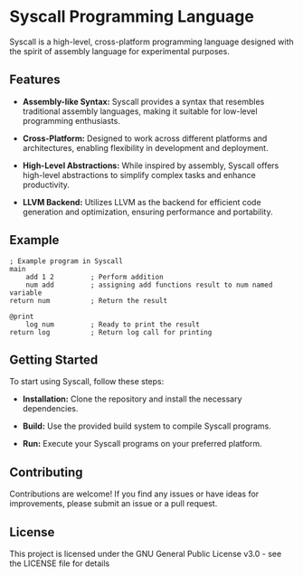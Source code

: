 # Syscall Programming Language

Syscall is a high-level, cross-platform programming language designed with the spirit of assembly language for experimental purposes.

## Features

- **Assembly-like Syntax:** Syscall provides a syntax that resembles traditional assembly languages, making it suitable for low-level programming enthusiasts.
  
- **Cross-Platform:** Designed to work across different platforms and architectures, enabling flexibility in development and deployment.
  
- **High-Level Abstractions:** While inspired by assembly, Syscall offers high-level abstractions to simplify complex tasks and enhance productivity.
  
- **LLVM Backend:** Utilizes LLVM as the backend for efficient code generation and optimization, ensuring performance and portability.

## Example
```assembly
; Example program in Syscall
main
    add 1 2         ; Perform addition
    num add         ; assigning add functions result to num named variable
return num          ; Return the result

@print
    log num         ; Ready to print the result
return log          ; Return log call for printing
```
## Getting Started
To start using Syscall, follow these steps:

- **Installation:** Clone the repository and install the necessary dependencies.

- **Build:** Use the provided build system to compile Syscall programs.

- **Run:** Execute your Syscall programs on your preferred platform.

## Contributing
Contributions are welcome! If you find any issues or have ideas for improvements, please submit an issue or a pull request.

## License
This project is licensed under the GNU General Public License v3.0 - see the LICENSE file for details